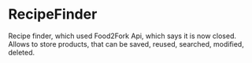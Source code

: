 # RecipeFinder
 Recipe finder, which used Food2Fork Api, which says it is now closed. Allows to store products, that can be saved, reused, searched, modified, deleted. 
